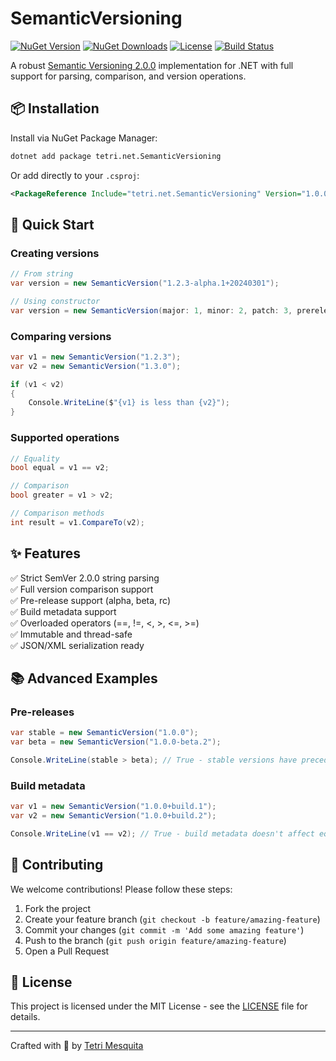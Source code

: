 # SemanticVersioning

[![NuGet Version](https://img.shields.io/nuget/v/tetri.net.SemanticVersioning.svg?style=flat-square)](https://www.nuget.org/packages/tetri.net.SemanticVersioning/)
[![NuGet Downloads](https://img.shields.io/nuget/dt/tetri.net.SemanticVersioning.svg?style=flat-square)](https://www.nuget.org/packages/tetri.net.SemanticVersioning/)
[![License](https://img.shields.io/github/license/tetri/SemanticVersioning.svg?style=flat-square)](LICENSE)
[![Build Status](https://img.shields.io/github/actions/workflow/status/tetri/SemanticVersioning/publish.yml?style=flat-square)](https://github.com/tetri/SemanticVersioning/actions)

A robust [Semantic Versioning 2.0.0](https://semver.org/) implementation for .NET with full support for parsing, comparison, and version operations.

## 📦 Installation

Install via NuGet Package Manager:

```bash
dotnet add package tetri.net.SemanticVersioning
```

Or add directly to your `.csproj`:

```xml
<PackageReference Include="tetri.net.SemanticVersioning" Version="1.0.0" />
```

## 🚀 Quick Start

### Creating versions
```csharp
// From string
var version = new SemanticVersion("1.2.3-alpha.1+20240301");

// Using constructor
var version = new SemanticVersion(major: 1, minor: 2, patch: 3, prerelease: "alpha.1", build: "20240301");
```

### Comparing versions
```csharp
var v1 = new SemanticVersion("1.2.3");
var v2 = new SemanticVersion("1.3.0");

if (v1 < v2) 
{
    Console.WriteLine($"{v1} is less than {v2}");
}
```

### Supported operations
```csharp
// Equality
bool equal = v1 == v2; 

// Comparison
bool greater = v1 > v2;

// Comparison methods
int result = v1.CompareTo(v2);
```

## ✨ Features

✅ Strict SemVer 2.0.0 string parsing  
✅ Full version comparison support  
✅ Pre-release support (alpha, beta, rc)  
✅ Build metadata support  
✅ Overloaded operators (==, !=, <, >, <=, >=)  
✅ Immutable and thread-safe  
✅ JSON/XML serialization ready  

## 📚 Advanced Examples

### Pre-releases
```csharp
var stable = new SemanticVersion("1.0.0");
var beta = new SemanticVersion("1.0.0-beta.2");

Console.WriteLine(stable > beta); // True - stable versions have precedence
```

### Build metadata
```csharp
var v1 = new SemanticVersion("1.0.0+build.1");
var v2 = new SemanticVersion("1.0.0+build.2");

Console.WriteLine(v1 == v2); // True - build metadata doesn't affect equality
```

## 🤝 Contributing

We welcome contributions! Please follow these steps:

1. Fork the project
2. Create your feature branch (`git checkout -b feature/amazing-feature`)
3. Commit your changes (`git commit -m 'Add some amazing feature'`)
4. Push to the branch (`git push origin feature/amazing-feature`)
5. Open a Pull Request

## 📄 License

This project is licensed under the MIT License - see the [LICENSE](LICENSE) file for details.

---

Crafted with 🧠 by [Tetri Mesquita](https://tetri.net)